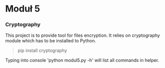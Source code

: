 <h1>Moduł 5</h1>
<h3>Cryptography</h3>


This project is to provide tool for files encryption. It relies on cryptography module which has to be installed to Python.
> pip install cryptography

Typing into console 'python modul5.py -h' will list all commands in helper.
